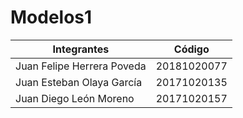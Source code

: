 # Modelos1


Integrantes  | Código
------------- | -------------
Juan Felipe Herrera Poveda | 20181020077
Juan Esteban Olaya García | 20171020135
Juan Diego León Moreno | 20171020157
